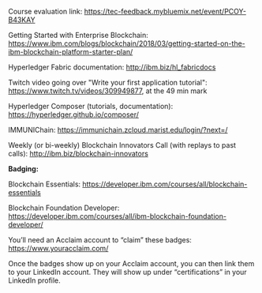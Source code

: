 Course evaluation link:
https://tec-feedback.mybluemix.net/event/PCOY-B43KAY  

Getting Started with Enterprise Blockchain:
https://www.ibm.com/blogs/blockchain/2018/03/getting-started-on-the-ibm-blockchain-platform-starter-plan/

Hyperledger Fabric documentation:
http://ibm.biz/hl_fabricdocs

Twitch video going over "Write your first application tutorial":
https://www.twitch.tv/videos/309949877, at the 49 min mark

Hyperledger Composer (tutorials, documentation):
https://hyperledger.github.io/composer/

IMMUNIChain:
https://immunichain.zcloud.marist.edu/login/?next=/

Weekly (or bi-weekly) Blockchain Innovators Call (with replays to past calls):
http://ibm.biz/blockchain-innovators

**Badging:**

Blockchain Essentials: https://developer.ibm.com/courses/all/blockchain-essentials

Blockchain Foundation Developer: https://developer.ibm.com/courses/all/ibm-blockchain-foundation-developer/

You’ll need an Acclaim account to “claim” these badges:
https://www.youracclaim.com/

Once the badges show up on your Acclaim account, you can then link them to your LinkedIn account.  They will show up under “certifications” in your LinkedIn profile.
